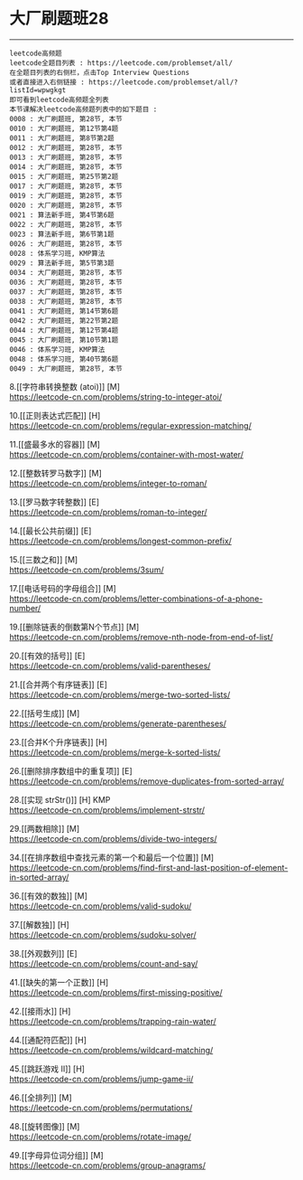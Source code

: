 # 大厂刷题班28
---

```
leetcode高频题
leetcode全题目列表 : https://leetcode.com/problemset/all/
在全题目列表的右侧栏，点击Top Interview Questions
或者直接进入右侧链接 : https://leetcode.com/problemset/all/?listId=wpwgkgt
即可看到leetcode高频题全列表
本节课解决leetcode高频题列表中的如下题目 : 
0008 : 大厂刷题班, 第28节, 本节
0010 : 大厂刷题班, 第12节第4题
0011 : 大厂刷题班, 第8节第2题
0012 : 大厂刷题班, 第28节, 本节
0013 : 大厂刷题班, 第28节, 本节
0014 : 大厂刷题班, 第28节, 本节
0015 : 大厂刷题班, 第25节第2题
0017 : 大厂刷题班, 第28节, 本节
0019 : 大厂刷题班, 第28节, 本节
0020 : 大厂刷题班, 第28节, 本节
0021 : 算法新手班, 第4节第6题
0022 : 大厂刷题班, 第28节, 本节
0023 : 算法新手班, 第6节第1题
0026 : 大厂刷题班, 第28节, 本节
0028 : 体系学习班, KMP算法
0029 : 算法新手班, 第5节第3题
0034 : 大厂刷题班, 第28节, 本节
0036 : 大厂刷题班, 第28节, 本节
0037 : 大厂刷题班, 第28节, 本节
0038 : 大厂刷题班, 第28节, 本节
0041 : 大厂刷题班, 第14节第6题
0042 : 大厂刷题班, 第22节第2题
0044 : 大厂刷题班, 第12节第4题
0045 : 大厂刷题班, 第10节第1题
0046 : 体系学习班, KMP算法
0048 : 体系学习班, 第40节第6题
0049 : 大厂刷题班, 第28节, 本节
```


8.[[字符串转换整数 (atoi)]] [M]    
https://leetcode-cn.com/problems/string-to-integer-atoi/

10.[[正则表达式匹配]] [H]    
https://leetcode-cn.com/problems/regular-expression-matching/

11.[[盛最多水的容器]] [M]    
https://leetcode-cn.com/problems/container-with-most-water/

12.[[整数转罗马数字]] [M]    
https://leetcode-cn.com/problems/integer-to-roman/

13.[[罗马数字转整数]] [E]    
https://leetcode-cn.com/problems/roman-to-integer/

14.[[最长公共前缀]] [E]    
https://leetcode-cn.com/problems/longest-common-prefix/

15.[[三数之和]] [M]  
https://leetcode-cn.com/problems/3sum/

17.[[电话号码的字母组合]]  [M]  
https://leetcode-cn.com/problems/letter-combinations-of-a-phone-number/

19.[[删除链表的倒数第N个节点]]   [M]  
https://leetcode-cn.com/problems/remove-nth-node-from-end-of-list/

20.[[有效的括号]]  [E]  
https://leetcode-cn.com/problems/valid-parentheses/

21.[[合并两个有序链表]] [E]  
https://leetcode-cn.com/problems/merge-two-sorted-lists/

22.[[括号生成]] [M]    
https://leetcode-cn.com/problems/generate-parentheses/

23.[[合并K个升序链表]] [H]  
https://leetcode-cn.com/problems/merge-k-sorted-lists/

26.[[删除排序数组中的重复项]] [E]    
https://leetcode-cn.com/problems/remove-duplicates-from-sorted-array/

28.[[实现 strStr()]]  [H]    KMP  
https://leetcode-cn.com/problems/implement-strstr/

29.[[两数相除]]  [M]    
https://leetcode-cn.com/problems/divide-two-integers/

34.[[在排序数组中查找元素的第一个和最后一个位置]] [M]    
https://leetcode-cn.com/problems/find-first-and-last-position-of-element-in-sorted-array/

36.[[有效的数独]] [M]     
https://leetcode-cn.com/problems/valid-sudoku/

37.[[解数独]] [H]    
https://leetcode-cn.com/problems/sudoku-solver/

38.[[外观数列]] [E]  
https://leetcode-cn.com/problems/count-and-say/

41.[[缺失的第一个正数]] [H]  
https://leetcode-cn.com/problems/first-missing-positive/

42.[[接雨水]] [H]  
https://leetcode-cn.com/problems/trapping-rain-water/

44.[[通配符匹配]] [H]  
https://leetcode-cn.com/problems/wildcard-matching/

45.[[跳跃游戏 II]] [H]  
https://leetcode-cn.com/problems/jump-game-ii/

46.[[全排列]] [M]  
https://leetcode-cn.com/problems/permutations/

48.[[旋转图像]] [M]  
https://leetcode-cn.com/problems/rotate-image/

49.[[字母异位词分组]] [M]  
https://leetcode-cn.com/problems/group-anagrams/
